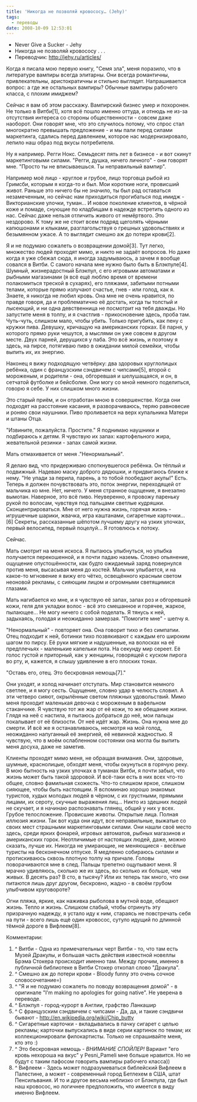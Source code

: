 ```yaml
---
title: 'Никогда не позволяй кровососу… (Jehy)'
tags:
  - переводы
date: 2008-10-09 12:53:01
---
```


* Never Give a Sucker - Jehy
* Никогда не позволяй кровососу . . .
* Переводчик: http://jehy.ru/articles/

Когда я писала мою первую книгу, "Семя зла", меня поразило, что в литературе вампиры всегда элитарны. Они всегда романтичны, привлекательны, аристократичны и стильно выглядят. Напрашивается вопрос: а где же остальных вампиры? Обычные вампиры рабочего класса, с плохим имиджем?
<!--more-->

Сейчас я вам об этом расскажу. Вампирский бизнес умер и похоронен. Не только в Витби[1], хотя всё пошло именно оттуда, и отнюдь не из-за отсутствия интереса со стороны общественности - совсем даже наоборот. Они говорят мне, что это случилось потому, что спрос стал многократно превышать предложение - и мы пали перед силами маркетинга, сдались перед давлением, которое нас модернизировало, лепило наш образ под вкусы потребителя.

Ну я например. Регги Нокс. Семьдесят пять лет в бизнесе - и вот скинут маркетинговыми силами. "Регги, душка, ничего личного" - они говорят мне. "Просто ты не вписываешься. Ты неправильный вампир".

Например моё лицо - круглое и грубое, лицо торговца рыбой из Гримсби, которым я когда-то и был. Мои короткие ноги, провисший живот. Раньше это ничего бы не значило, ты был рад оставаться незамеченным, но сейчас нам приходиться прогибаться под имидж - Викторианские улочки, туман... И новое поколение клиентов, в чёрной коже и помаде, снующие по кладбищам в надежде встретить одного из нас. Сейчас даже нельзя отличить живого от немёртвого. Это нездорово. К тому же не стоит всем подряд щеголять чёрными капюшонами и клыками, разглагольствуя о грешных удовольствиях и безымянном ужасе. А то выглядит смешно аж до потери крови[2].

Я и не подумаю сожалеть о возвращении домой[3]. Тут легко, множество людей проходят мимо, и никто не задаёт вопросов. Но даже когда я уже сбежал сюда, я иногда задумываюсь, а зачем я вообще совался в Витби. С самого начала мне нужно было быть в Блэкпуле[4]. Шумный, жизнерадостный Блэкпул, с его игровыми автоматами и рыбными магазинами (я всё ещё люблю время от времени полакомиться треской в сухарях), его пляжами, забитыми потными телами, которые прямо излучают счастье, гнев - или голод, как я. Знаете, я никогда не любил кровь. Она мне не очень нравится, по правде говоря, да и проблематично её достать, когда ты толстый и лысеющий, и ни одна девственница не посмотрит на тебя дважды. Но запустите меня в толпу, и я счастлив - прикосновение здесь, проба там. Чуть-чуть, слишком мало, чтобы убить. Только пригубить, как пену с кружки пива. Девушку, кричащую на американских горках. Её парня, у которого прямо руки чешутся, а мыслями он уже совсем в другом месте. Двух парней, дерущихся у паба. Это всё жизнь, и поэтому я здесь, на пирсе, потягиваю пиво в ожидании милой семейки, чтобы выпить их, их энергию.

Наконец я вижу подходящую четвёрку: два здоровых круглолицых ребёнка, один с французским сэндвичем с чипсами[5], второй с мороженым, и родители - она, обгоревшая и шелушащаяся, и он, в сетчатой футболке и бейсболке. Они могу со мной немного поделиться, говорю я себе. У них слишком много жизни.

Это старый приём, и он отработан мною в совершенстве. Когда они подходят на расстояние касания, я разворачиваюсь, теряю равновесие и роняю свои наушники. Пиво проливается на верх купальника Матери и штаны Отца.

"Извините, пожалуйста. Простите." Я поднимаю наушники и подбираюсь к детям. Я чувствую их запах: картофельного жира, жевательной резинки - запах самой жизни.

Мать отмахивается от меня ."Ненормальный".

Я делаю вид, что придерживаю споткнувшегося ребёнка. Он тёплый и подвижный. Надеваю маску доброго дядюшки, и придвигаюсь ближе к нему. "Не упади за перила, парень, а то тобой пообедают акулы!" Есть. Теперь я должен почувствовать это, поток энергии, переходящей от мальчика ко мне. Нет, ничего. У меня странное ощущение, я внезапно вымотан. Наверное, это всё пиво. Неуверенно, я провожу пареньку рукой по волосам, чувствуя под пальцами светлые кудряшки. Сконцентрироваться. Мне от него нужна жизнь, горячая жизнь - игрушечные шарики, жвачка, игра каштанами, сигаретные карточки...[6] Секреты, рассказанные шёпотом лучшему другу на узких улочках, первый велосипед, первый поцелуй... Я готовлюсь к потоку.

Сейчас.

Мать смотрит на меня искоса. Я пытаюсь улыбнуться, но улыбка получается перекошенной, и я почти падаю наземь. Словно опьянение, ощущение опустошённости, как будто ожидаемый заряд повернулся против меня, высасывая меня до костей. Мальчик улыбается, и на какое-то мгновение я вижу его чётко, освещённого красным светом неоновой рекламы, с сияющим лицом и огромными светящимися глазами.

Мать нагибается ко мне, и я чувствую её запах, запах роз и обгоревшей кожи, геля для укладки волос - всё это смешанное и горячее, жаркое, пылающее... Не могу ничего с собой поделать. Я тянусь к ней, задыхаясь, голодая и неожиданно замерзая. "Помогите мне" - шепчу я.

"Ненормальный" - повторяет она. Она говорит тихо и без симпатии. Отец подходит к ней, ботинки тихо позвякивают с каждым его широким шагом по пирсу. Её руки мягкие и надушенные, на волосках на её предплечьях - маленькие капельки пота. На секунду мир сереет. Её голос густой и приторный, как у женщины, говорящей с куском пирога во рту, и, кажется, я слышу удивление в его плоских тонах.

"Оставь его, отец. Это бескровная немощь[7]."

Они уходят, и холод начинает отступать. Мир становится немного светлее, и я могу сесть. Ощущение, словно удар в челюсть словил. А эти четверо сияют, окрылённые светом пляжных удовольствий. Мимо меня проходит маленькая девочка с мороженым в вафельном стаканчике. Я чувствую тот же жар от её кожи, то же обещание жизни. Глядя на неё с настила, я пытаюсь добраться до неё, мои пальцы покалывает от её близости. От неё идёт жар. Жизнь. Она нужна мне до смерти. И всё же я останавливаюсь, несмотря на мой голод, неожиданно напуганный её энергией, её невинной жадностью. Я чувствую, что в моём ослабленном состоянии она могла бы выпить меня досуха, даже не заметив.

Клиенты проходят мимо меня, не обращая внимания. Они, здоровые, шумные, краснолицые, обходят меня, чтобы окунуться в горячую реку. В мою бытность на узких улочках в туманах Витби, я почти забыл, что жизнь может быть такой здоровой. И всё-таки есть в них всех что-то общее, словно фамильная схожесть. Что-то слишком яркое, слишком сияющее, чтобы быть настоящим. Я вспоминаю хорошо знакомых туристов, худых молодых людей в чёрном, с их грустными, прямыми лицами, их сероту, скучные выражения лиц... Никто из здешних людей не скучает, и я начинаю распознавать глянец, общий у них у всех. Грубое телосложение. Провисшие животы. Открытые лица. Полная иллюзия жизни. Так вот куда они идут, все неправильные, выжатые со своих мест страшными маркетинговыми силами. Они нашли своё место здесь, среди ярких фонарей, игровых автоматов, рыбных магазинов и американских горок. Неотличимые от настоящих людей, даже, можно сказать, лучше их. Никогда не умирающие, не меняющиеся - весёлые туристы на бесконечном отпуске. Я медленно собираюсь силами и протискиваюсь сквозь плотную толпу на причале. Головы поворачиваются мне в след. Пальцы трепетно ощупывают меня. Я мрачно удивляюсь, сколько же их здесь, во сколько их больше, чем живых. В десять раз? В сто, в тысячу? Или их теперь так много, что они питаются лишь друг другом, бескровно, жадно - в своём грубом улыбчивом круговороте?

Огни пляжа, яркие, как наживка рыболова в мутной воде, обещают жизнь. Тепло и жизнь. Слишком слабый, чтобы отринуть эту призрачную надежду, я устало иду к ним, стараясь не повстречать себя на пути - всего лишь ещё один кровосос, сутуло идущий по длинной тёмной дороге в Вифлеем[8].

Комментарии:

   1. ^ Витби - Одна из примечательных черт Витби - то, что там есть Музей Дракулы, и большая часть действия известной новеллы Брэма Стокера происходит именно там. Между прочим, именно в публичной библиотеке в Витби Стокер откопал слово "Дракула".
   2. ^ Смешно аж до потери крови - Bloody funny это очень сочное словосочетание=)
   3. ^ "Я и не подумаю сожалеть по поводу возвращения домой" - в оригинале "I'm making no apologies for going native". Не уверена в переводе.
   4. ^ Блэкпул - город-курорт в Англии, графство Ланкашир
   5. ^ С французским сэндвичем с чипсами - Да, да, и такие сэндвичи бывают - http://en.wikipedia.org/wiki/Chip_butty
   6. ^ Сигаретные карточки - вкладывались в пачку сигарет с целью рекламы; карточки выпускались в виде серии картинок по темам; их коллекционировали филокартисты. Только не спрашивайте меня, кто это :)
   7. ^ Это бескровная немощь - *ВНИМАНИЕ СПОЙЛЕР!* Вариант "его кровь нехороша на вкус" у Pesni_Pameli мне больше нравится. Но не будут с таким пафосом говорить вампиры рабочего класса))
   8. ^ Вифлеем - Здесь может подразумеваться библейский Вифлеем в Палестине, а может - современный город Бетлехем в США, штат Пенсильвания. И то и другое весьма неблизко от Блэкпула, где был наш кровосос, но логичнее предположить, что имеется в виду именно Вифлеем.

